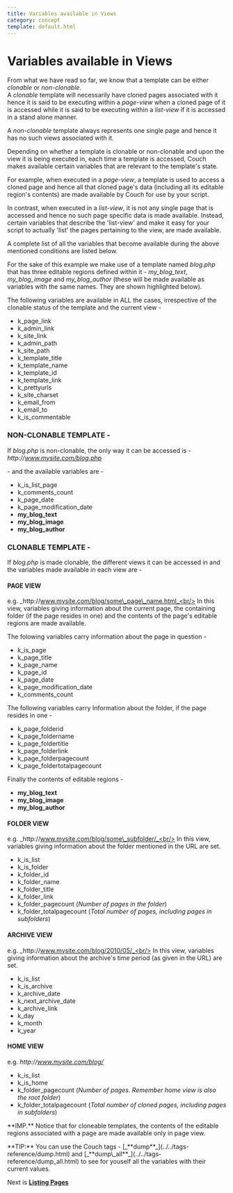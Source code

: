 ```yaml
---
title: Variables available in Views
category: concept
template: default.html
---
```


# Variables available in Views

From what we have read so far, we know that a template can be either _clonable_ or _non-clonable_.<br/>
A _clonable_ template will necessarily have cloned pages associated with it hence it is said to be executing within a _page-view_ when a cloned page of it is accessed while it is said to be executing within a _list-view_ if it is accessed in a stand alone manner.

A _non-clonable_ template always represents one single page and hence it has no such views associated with it.

Depending on whether a template is clonable or non-clonable and upon the view it is being executed in, each time a template is accessed, Couch makes available certain variables that are relevant to the template's state.

For example, when executed in a _page-view_, a template is used to access a cloned page and hence all that cloned page's data (including all its editable region's contents) are made available by Couch for use by your script.

In contrast, when executed in a _list-view_, it is not any single page that is accessed and hence no such page specific data is made available. Instead, certain variables that describe the 'list-view' and make it easy for your script to actually 'list' the pages pertaining to the view, are made available.

A complete list of all the variables that become available during the above mentioned conditions are listed below.

For the sake of this example we make use of a template named _blog.php_ that has three editable regions defined within it - _my\_blog\_text_, _my\_blog\_image_ and _my\_blog\_author_ (these will be made available as variables with the same names. They are shown highlighted below).

The following variables are available in ALL the cases, irrespective of the clonable status of the template and the current view -

*   k\_page\_link
*   k\_admin\_link
*   k\_site\_link
*   k\_admin\_path
*   k\_site\_path
*   k\_template\_title
*   k\_template\_name
*   k\_template\_id
*   k\_template\_link
*   k\_prettyurls
*   k\_site\_charset
*   k\_email\_from
*   k\_email\_to
*   k\_is\_commentable

### NON-CLONABLE TEMPLATE -

If _blog.php_ is non-clonable, the only way it can be accessed is -<br/>
_http&#58;//www.mysite.com/blog.php_

\- and the available variables are -

*   k\_is\_list\_page
*   k\_comments\_count
*   k\_page\_date
*   k\_page\_modification\_date
*   **my\_blog\_text**
*   **my\_blog\_image**
*   **my\_blog\_author**

### CLONABLE TEMPLATE -

If _blog.php_ is made clonable, the different views it can be accessed in and the variables made available in each view are -

#### PAGE VIEW

e.g. _http&#58;//www.mysite.com/blog/some\_page\_name.html_<br/>
In this view, variables giving information about the current page, the containing folder (if the page resides in one) and the contents of the page's editable regions are made available.

The folowing variables carry information about the page in question -

*   k\_is\_page
*   k\_page\_title
*   k\_page\_name
*   k\_page\_id
*   k\_page\_date
*   k\_page\_modification\_date
*   k\_comments\_count

The following variables carry Information about the folder, if the page resides in one -

*   k\_page\_folderid
*   k\_page\_foldername
*   k\_page\_foldertitle
*   k\_page\_folderlink
*   k\_page\_folderpagecount
*   k\_page\_foldertotalpagecount

Finally the contents of editable regions -

*   **my\_blog\_text**
*   **my\_blog\_image**
*   **my\_blog\_author**

#### FOLDER VIEW

e.g. _http&#58;//www.mysite.com/blog/some\_subfolder/_<br/>
In this view, variables giving information about the folder mentioned in the URL are set.

*   k\_is\_list
*   k\_is\_folder
*   k\_folder\_id
*   k\_folder\_name
*   k\_folder\_title
*   k\_folder\_link
*   k\_folder\_pagecount (_Number of pages in the folder_)
*   k\_folder\_totalpagecount (_Total number of pages, including pages in subfolders_)

#### ARCHIVE VIEW

e.g. _http&#58;//www.mysite.com/blog/2010/05/_<br/>
In this view, variables giving information about the archive's time period (as given in the URL) are set.

*   k\_is\_list
*   k\_is\_archive
*   k\_archive\_date
*   k\_next\_archive\_date
*   k\_archive\_link
*   k\_day
*   k\_month
*   k\_year

#### HOME VIEW

e.g. _http&#58;//www.mysite.com/blog/_

*   k\_is\_list
*   k\_is\_home
*   k\_folder\_pagecount (_Number of pages. Remember home view is also the root folder_)
*   k\_folder\_totalpagecount (_Total number of cloned pages, including pages in subfolders_)

<p class="notice">**IMP.** Notice that for cloneable templates, the contents of the editable regions associated with a page are made available only in page view.</p>

<p class="success">**TIP:** You can use the Couch tags - [_**dump**_](../../tags-reference/dump.html) and [_**dump\_all**_](../../tags-reference/dump_all.html) to see for youself all the variables with their current values.</p>

Next is [**Listing Pages**](../listing-pages.html)
